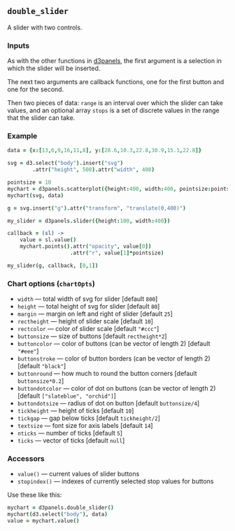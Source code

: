 ## `double_slider`

A slider with two controls.

### Inputs

As with the other functions in
[d3panels](http://kbroman.org/d3panels), the first argument is a
selection in which the slider will be inserted.

The next two arguments
are callback functions, one for the first button and one for the
second.

Then two pieces of data: `range` is an interval over which the slider
can take values, and an optional array `stops` is a set of discrete values in
the range that the slider can take.

### Example

```coffeescript
data = {x:[13,6,9,16,11,8], y:[28.6,10.3,22.8,30.9,15.1,22.8]}

svg = d3.select("body").insert("svg")
        .attr("height", 500).attr("width", 400)

pointsize = 10
mychart = d3panels.scatterplot({height:400, width:400, pointsize:pointsize})
mychart(svg, data)

g = svg.insert("g").attr("transform", "translate(0,400)")

my_slider = d3panels.slider({height:100, width:400})

callback = (sl) ->
    value = sl.value()
    mychart.points().attr("opacity", value[0])
                    .attr("r", value[1]*pointsize)

my_slider(g, callback, [0,1])
```

### Chart options (`chartOpts`)

- `width` &mdash; total width of svg for slider \[default `800`\]
- `height` &mdash; total height of svg for slider \[default `80`\]
- `margin` &mdash; margin on left and right of slider \[default `25`\]
- `rectheight` &mdash; height of slider scale \[default `10`\]
- `rectcolor` &mdash; color of slider scale \[default `"#ccc"`\]
- `buttonsize` &mdash; size of buttons \[default `rectheight*2`\]
- `buttoncolor` &mdash; color of buttons (can be vector of length 2) \[default `"#eee"`\]
- `buttonstroke` &mdash; color of button borders (can be vector of length 2) \[default `"black"`\]
- `buttonround` &mdash; how much to round the button corners \[default `buttonsize*0.2`\]
- `buttondotcolor` &mdash; color of dot on buttons (can be vector of length 2) \[default `["slateblue", "orchid"]`\]
- `buttondotsize` &mdash; radius of dot on button \[default `buttonsize/4`\]
- `tickheight` &mdash; height of ticks \[default `10`\]
- `tickgap` &mdash; gap below ticks \[default `tickheight/2`\]
- `textsize` &mdash; font size for axis labels \[default `14`\]
- `nticks` &mdash; number of ticks \[default `5`\]
- `ticks` &mdash; vector of ticks \[default `null`\]


### Accessors

- `value()` &mdash; current values of slider buttons
- `stopindex()` &mdash; indexes of currently selected stop values for buttons

Use these like this:

```coffeescript
mychart = d3panels.double_slider()
mychart(d3.select("body"), data)
value = mychart.value()
```

